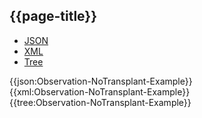 ## {{page-title}}

<div class="nhsd-!t-margin-bottom-6">
  <ul class="nav nav-tabs" role="tablist">
        <li role="presentation" class="active">
            <a href="#JSON-O-NTp-E" role="tab" data-toggle="tab">JSON</a>
        </li>
         <li role="presentation">
            <a href="#XML-O-NTp-E" role="tab" data-toggle="tab">XML</a>
        </li>
        <li role="presentation">
            <a href="#Tree-O-NTp-E" role="tab" data-toggle="tab">Tree</a>
        </li>
  </ul>
    
  <div class="tab-content snippet">
    <div id="JSON-O-NTp-E" role="tabpanel" class="tab-pane active">
{{json:Observation-NoTransplant-Example}}
    </div>
    <div id="XML-O-NTp-E" role="tabpanel" class="tab-pane">
{{xml:Observation-NoTransplant-Example}}
    </div>
    <div id="Tree-O-NTp-E" role="tabpanel" class="tab-pane">
{{tree:Observation-NoTransplant-Example}}
    </div>
  </div>
</div>
